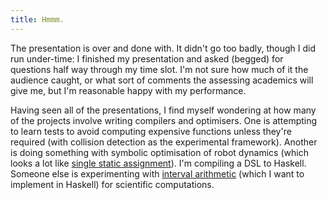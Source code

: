 ```yaml
---
title: Hmmm.
---
```

The presentation is over and done with. It didn't go <emph>too</emph> badly, though I did run under-time: I finished my presentation and asked (<emph>begged</emph>) for questions half way through my time slot. I'm not sure how much of it the audience caught, or what sort of comments the assessing academics will give me, but I'm reasonable happy with my performance.

Having seen all of the presentations, I find myself wondering at how many of the projects involve writing compilers and optimisers. One is attempting to learn tests to avoid computing expensive functions unless they're required (with collision detection as the experimental framework). Another is doing something with symbolic optimisation of robot dynamics (which looks a lot like <a href="http://en.wikipedia.org/wiki/Static_single_assignment_form">single static assignment</a>). I'm compiling a DSL to Haskell. Someone else is experimenting with <a href="http://en.wikipedia.org/wiki/Interval_arithmetic">interval arithmetic</a> (which I want to implement in Haskell) for scientific computations.
